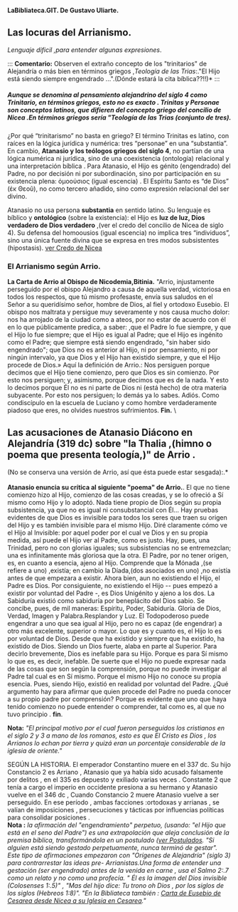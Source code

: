 **LaBibliateca.GIT. De Gustavo Uliarte.**
## Las locuras del Arrianismo.

*Lenguaje dificil ,para entender algunas expresiones*. 

::: 
**Comentario:** Observen el extraño concepto de los "trinitarios" de
Alejandría o más bien en términos griegos ,*Teología de las Trias*:."El
Hijo está siendo siempre engendrado ...".(Dónde estará la cita
bíblica??!!)\*
:::   
##### Aunque se denomina al pensamiento alejandrino del siglo 4 como Trinitario, en términos griegos, esto no es exacto . Trinitas y Personae son conceptos latinos, que difieren del concepto griego del concilio de Nicea  .En términos griegos sería "Teología de las Trias (conjunto de tres).

¿Por qué “trinitarismo” no basta en griego?
El término Trinitas es latino, con raíces en la lógica jurídica y numérica: tres “personae” en una “substantia”. 
En cambio, **Atanasio y los teólogos griegos del siglo 4**, no partían de una lógica numérica ni jurídica, sino de una coexistencia (ontología) relacional y una interpretación bíblica . 
Para Atanasio, el Hijo es génito (engendrado) del Padre, no por decisión ni por subordinación, sino por participación en su existencia plena: ὁμοούσιος (igual escencia) . 
El Espíritu Santo es “de Dios” (ἐκ Θεοῦ), no como tercero añadido, sino como expresión relacional del ser divino. 

Atanasio no usa persona  **substantia** en sentido latino. Su lenguaje es bíblico y **ontológico** (sobre la existencia): el Hijo es **luz de luz, Dios verdadero de Dios verdadero** ,(ver el credo del concilio de Nicea de siglo 4).
Su defensa del homoousios (igual escencia) no implica tres “individuos”, sino una única fuente divina que se expresa en tres modos subsistentes (hipostasis).
[ver Credo de Nicea](https://labibliateca.github.io/main/principal.html?texto=https://labibliateca.github.io/Documentos/credo.html)

### El Arrianismo según Arrio.

**La Carta de Arrio al Obispo de Nicodemia,Bitinia.**
"Arrio, injustamente perseguido por el obispo Alejandro a causa de
aquella verdad, victoriosa en todos los respectos, que tú mismo
profesaste, envía sus saludos en el Señor a su queridísimo señor, hombre
de Dios, al fiel y ortodoxo Eusebio. El obispo nos maltrata y persigue
muy severamente y nos causa mucho dolor: nos ha arrojado de la ciudad
como a ateos, por no estar de acuerdo con él en lo que públicamente
predica, a saber: ,que el Padre lo fue siempre, y que el Hijo lo fue
siempre; que el Hijo es igual al Padre; que el Hijo es ingénito como el
Padre; que siempre está siendo engendrado, "sin haber sido engendrado";
que Dios no es anterior al Hijo, ni por pensamiento, ni por ningún
intervalo, ya que Dios y el Hijo han existido siempre, y que el Hijo
procede de Dios.» Aquí la definición de Arrio.: Nos persiguen porque
decimos que el Hijo tiene comienzo, pero que Dios es sin comienzo. Por
esto nos persiguen; y, asimismo, porque decimos que es de la nada. Y
esto lo decimos porque Él no es ni parte de Dios ni (está hecho) de otra
materia subyacente. Por esto nos persiguen; lo demás ya lo sabes. Adiós.
Como condiscípulo en la escuela de Luciano y como hombre verdaderamente
piadoso que eres, no olvides nuestros sufrimientos. **Fin.**
\
## Las acusaciones de Atanasio Diácono en Alejandría (319 dc) sobre "la Thalia ,(himno o poema que presenta teología,)" de Arrio .
(No se conserva una versión de Arrio, así que ésta puede estar sesgada):.*\
\
**Atanasio enuncia su crítica al siguiente \"poema\" de Arrio.**. 
 El que no tiene comienzo hizo al Hijo, comienzo de las cosas
creadas, y se lo ofreció a Sí mismo como Hijo y lo adoptó. Nada tiene
propio de Dios según su propia subsistencia, ya que no es igual ni
consubstancial con Él... Hay pruebas evidentes de que Dios es invisible
para todos los seres que traen su origen del Hijo y es también invisible
para el mismo Hijo. Diré claramente cómo ve el Hijo al Invisible: por
aquel poder por el cual ve Dios y en su propia medida, así puede el Hijo
ver al Padre, como es justo. Hay, pues, una Trinidad, pero no con
glorias iguales; sus subsistencias no se entremezclan; una es
infinitamente más gloriosa que la otra. El Padre, por no tener origen,
es, en cuanto a esencia, ajeno al Hijo. Comprende que la Mónada ,(se
refiere a uno) ,existía; en cambio la Díada,(dos asociados en uno) ,no
existía antes de que empezara a existir. Ahora bien, aun no existiendo
el Hijo, el Padre es Dios. Por consiguiente, no existiendo el Hijo --
pues empezó a existir por voluntad del Padre -, es Dios Unigénito y
ajeno a los dos. La Sabiduría existió como sabiduría por beneplácito del
Dios sabio. Se concibe, pues, de mil maneras: Espíritu, Poder,
Sabiduría. Gloria de Dios, Verdad, Imagen y Palabra.Resplandor y Luz. El
Todopoderoso puede engendrar a uno que sea igual al Hijo, pero no es
capaz (de engendrar) a otro más excelente, superior o mayor. Lo que es y
cuanto es, el Hijo lo es por voluntad de Dios. Desde que ha existido y
siempre que ha existido, ha existido de Dios. Siendo un Dios fuerte,
alaba en parte al Superior. Para decirlo brevemente, Dios es inefable
para su Hijo. Porque es para Sí mismo lo que es, es decir, inefable. De
suerte que el Hijo no puede expresar nada de las cosas que son según la
comprensión, porque no puede investigar al Padre tal cual es en Sí
mismo. Porque el mismo Hijo no conoce su propia esencia. Pues, siendo
Hijo, existió en realidad por voluntad del Padre. ¿Qué argumento hay
para afirmar que quien procede del Padre no pueda conocer a su propio
padre por comprensión? Porque es evidente que uno que haya tenido
comienzo no puede entender o comprender, tal como es, al que no tuvo
principio . **fin**.   

**Nota:** *"El principal motivo por el cual fueron perseguidos los
cristianos en el siglo 2 y 3 a mano de los romanos, esto es que El
Cristo es Dios , los Arrianos lo echan por tierra y quizá eran un
porcentaje considerable de la iglesia de oriente."*

SEGÚN LA HISTORIA. El emperador Constantino muere en el 337 dc. Su hijo
Constancio 2 es Arriano , Atanasio que ya había sido acusado falsamente
por delitos , en el 335 es depuesto y exiliado varias veces .
Constante 2 que tenía a cargo el imperio en occidente presiona a su
hermano y Atanasio vuelve en el 346 dc , Cuando Constancio 2 muere
Atanasio vuelve a ser perseguido. En ese período , ambas facciones
:ortodoxas y arrianas , se valían de imposiciones , persecuciones y
tácticas por influencias políticas para consolidar posiciones .  
**Nota :** *la afirmación del "engendramiento" perpetuo, (usando: "el
Hijo que está en el seno del Padre") es una extrapolación que aleja
conclusión de la premisa bíblica, transformándola en un postulado ([ver
Postulados](https://labibliateca.github.io/main/principal.html?texto=Declaracion.html). 
 "Si alguien está siendo gestado perpetuamente,
nunca terminó de gestar". Este tipo de afirmaciones empezaron con
"Orígenes de Alejandría" (siglo 3) para contrarrestar las ideas pre-
Arrianistas.Una forma de entender una gestación (ser engendrado) antes
de la venida en carne , usa el Salmo 2:.7 como un relato y no como una
profecía. " Él es la imagen del Dios invisible (Colosenses 1:.5)" , "Mas
del hijo dice: Tu trono oh Dios , por los siglos de los siglos (Hebreos
1:8)". "En la Bibliateca también : [Carta de Eusebio de Cesarea desde
Nicea a su Iglesia en Cesarea](https://labibliateca.github.io/main/principal.html?texto=EusebioLetter.html)."*
